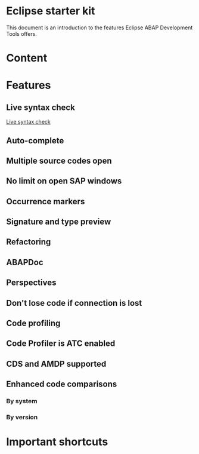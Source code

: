 # Eclipse starter kit
 This document is an introduction to the features Eclipse ABAP Development Tools offers.
# Content
# Features 
## Live syntax check
[Live syntax check](live-syntax-check.mkv)
## Auto-complete
## Multiple source codes open
## No limit on open SAP windows
## Occurrence markers
## Signature and type preview
## Refactoring
## ABAPDoc
## Perspectives
## Don't lose code if connection is lost
## Code profiling
## Code Profiler is ATC enabled
## CDS and AMDP supported
## Enhanced code comparisons
### By system
### By version
# Important shortcuts
